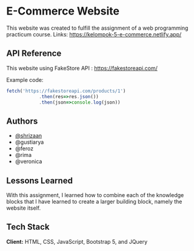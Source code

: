 
# E-Commerce Website

This website was created to fulfill the assignment of a web programming practicum course.
Links: https://kelompok-5-e-commerce.netlify.app/

## API Reference

This website using FakeStore API : https://fakestoreapi.com/

Example code: 
```javascript
fetch('https://fakestoreapi.com/products/1')
            .then(res=>res.json())
            .then(json=>console.log(json))
```


## Authors

- [@shrizaan](https://www.github.com/shrizaan)
- @gustiarya
- @feroz
- @rima
- @veronica




## Lessons Learned

With this assignment, I learned how to combine each of the knowledge blocks that I have learned to create a larger building block, namely the website itself.

## Tech Stack

**Client:** HTML, CSS, JavaScript, Bootstrap 5, and JQuery

